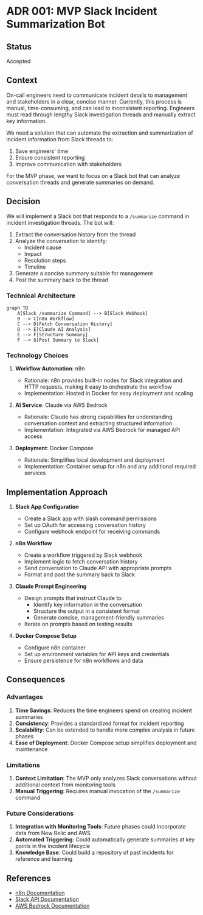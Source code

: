# ADR 001: MVP Slack Incident Summarization Bot

## Status

Accepted

## Context

On-call engineers need to communicate incident details to management and stakeholders in a clear, concise manner. Currently, this process is manual, time-consuming, and can lead to inconsistent reporting. Engineers must read through lengthy Slack investigation threads and manually extract key information.

We need a solution that can automate the extraction and summarization of incident information from Slack threads to:
1. Save engineers' time
2. Ensure consistent reporting
3. Improve communication with stakeholders

For the MVP phase, we want to focus on a Slack bot that can analyze conversation threads and generate summaries on demand.

## Decision

We will implement a Slack bot that responds to a `/summarize` command in incident investigation threads. The bot will:

1. Extract the conversation history from the thread
2. Analyze the conversation to identify:
   - Incident cause
   - Impact
   - Resolution steps
   - Timeline
3. Generate a concise summary suitable for management
4. Post the summary back to the thread

### Technical Architecture

```mermaid
graph TD
    A[Slack /summarize Command] --> B[Slack Webhook]
    B --> C[n8n Workflow]
    C --> D[Fetch Conversation History]
    D --> E[Claude AI Analysis]
    E --> F[Structure Summary]
    F --> G[Post Summary to Slack]
```

### Technology Choices

1. **Workflow Automation**: n8n
   - Rationale: n8n provides built-in nodes for Slack integration and HTTP requests, making it easy to orchestrate the workflow
   - Implementation: Hosted in Docker for easy deployment and scaling

2. **AI Service**: Claude via AWS Bedrock
   - Rationale: Claude has strong capabilities for understanding conversation context and extracting structured information
   - Implementation: Integrated via AWS Bedrock for managed API access

3. **Deployment**: Docker Compose
   - Rationale: Simplifies local development and deployment
   - Implementation: Container setup for n8n and any additional required services

## Implementation Approach

1. **Slack App Configuration**
   - Create a Slack app with slash command permissions
   - Set up OAuth for accessing conversation history
   - Configure webhook endpoint for receiving commands

2. **n8n Workflow**
   - Create a workflow triggered by Slack webhook
   - Implement logic to fetch conversation history
   - Send conversation to Claude API with appropriate prompts
   - Format and post the summary back to Slack

3. **Claude Prompt Engineering**
   - Design prompts that instruct Claude to:
     - Identify key information in the conversation
     - Structure the output in a consistent format
     - Generate concise, management-friendly summaries
   - Iterate on prompts based on testing results

4. **Docker Compose Setup**
   - Configure n8n container
   - Set up environment variables for API keys and credentials
   - Ensure persistence for n8n workflows and data

## Consequences

### Advantages

1. **Time Savings**: Reduces the time engineers spend on creating incident summaries
2. **Consistency**: Provides a standardized format for incident reporting
3. **Scalability**: Can be extended to handle more complex analysis in future phases
4. **Ease of Deployment**: Docker Compose setup simplifies deployment and maintenance

### Limitations

1. **Context Limitation**: The MVP only analyzes Slack conversations without additional context from monitoring tools
2. **Manual Triggering**: Requires manual invocation of the `/summarize` command

### Future Considerations

1. **Integration with Monitoring Tools**: Future phases could incorporate data from New Relic and AWS
2. **Automated Triggering**: Could automatically generate summaries at key points in the incident lifecycle
3. **Knowledge Base**: Could build a repository of past incidents for reference and learning

## References

- [n8n Documentation](https://docs.n8n.io/)
- [Slack API Documentation](https://api.slack.com/)
- [AWS Bedrock Documentation](https://aws.amazon.com/bedrock/)